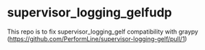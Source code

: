 # supervisor_logging_gelfudp
This repo is to fix supervisor_logging_gelf compatibility with graypy (https://github.com/PerformLine/supervisor-logging-gelf/pull/1)

